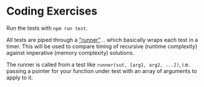 # Coding Exercises

Run the tests with `npm run test`.

All tests are piped through a ["runner"](test.runner.js) .. which basically wraps each test in a timer. This will be used to compare timing of recursive (runtime complexity) against imperative (memory complexity) solutions.

The runner is called from a test like `runner(sut, [arg1, arg2, ...])`, i.e. passing a pointer for your function under test with an array of arguments to apply to it. 

